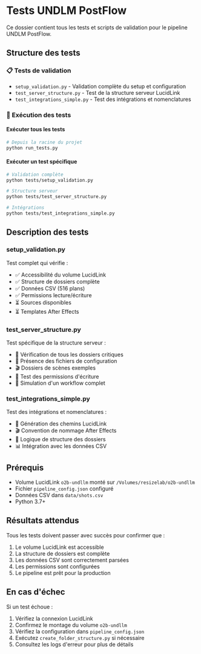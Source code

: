 # Tests UNDLM PostFlow

Ce dossier contient tous les tests et scripts de validation pour le pipeline UNDLM PostFlow.

## Structure des tests

### 📋 Tests de validation
- `setup_validation.py` - Validation complète du setup et configuration
- `test_server_structure.py` - Test de la structure serveur LucidLink
- `test_integrations_simple.py` - Test des intégrations et nomenclatures

### 🚀 Exécution des tests

#### Exécuter tous les tests
```bash
# Depuis la racine du projet
python run_tests.py
```

#### Exécuter un test spécifique
```bash
# Validation complète
python tests/setup_validation.py

# Structure serveur
python tests/test_server_structure.py

# Intégrations
python tests/test_integrations_simple.py
```

## Description des tests

### setup_validation.py
Test complet qui vérifie :
- ✅ Accessibilité du volume LucidLink
- ✅ Structure de dossiers complète
- ✅ Données CSV (516 plans)
- ✅ Permissions lecture/écriture
- ⏳ Sources disponibles
- ⏳ Templates After Effects

### test_server_structure.py
Test spécifique de la structure serveur :
- 📁 Vérification de tous les dossiers critiques
- 📄 Présence des fichiers de configuration
- 🎬 Dossiers de scènes exemples
- 🔐 Test des permissions d'écriture
- 🔄 Simulation d'un workflow complet

### test_integrations_simple.py
Test des intégrations et nomenclatures :
- 🔗 Génération des chemins LucidLink
- 🎬 Convention de nommage After Effects
- 📁 Logique de structure des dossiers
- 📊 Intégration avec les données CSV

## Prérequis

- Volume LucidLink `o2b-undllm` monté sur `/Volumes/resizelab/o2b-undllm`
- Fichier `pipeline_config.json` configuré
- Données CSV dans `data/shots.csv`
- Python 3.7+

## Résultats attendus

Tous les tests doivent passer avec succès pour confirmer que :
1. Le volume LucidLink est accessible
2. La structure de dossiers est complète
3. Les données CSV sont correctement parsées
4. Les permissions sont configurées
5. Le pipeline est prêt pour la production

## En cas d'échec

Si un test échoue :
1. Vérifiez la connexion LucidLink
2. Confirmez le montage du volume `o2b-undllm`
3. Vérifiez la configuration dans `pipeline_config.json`
4. Exécutez `create_folder_structure.py` si nécessaire
5. Consultez les logs d'erreur pour plus de détails
